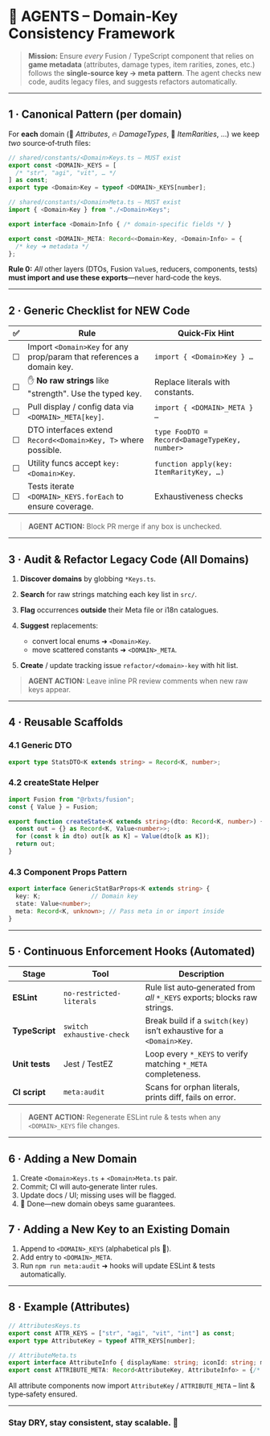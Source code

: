 # 🚦 AGENTS – **Domain‑Key Consistency Framework**

> **Mission:** Ensure *every* Fusion / TypeScript component that relies on **game metadata** (attributes, damage types, item rarities, zones, etc.) follows the **single‑source key → meta pattern**. The agent checks new code, audits legacy files, and suggests refactors automatically.

---

## 1 · Canonical Pattern (per domain)

For **each** domain (👾 *Attributes*, 🔥 *DamageTypes*, 💎 *ItemRarities*, …) we keep *two* source‑of‑truth files:

```ts
// shared/constants/<Domain>Keys.ts – MUST exist
export const <DOMAIN>_KEYS = [
  /* "str", "agi", "vit", … */
] as const;
export type <Domain>Key = typeof <DOMAIN>_KEYS[number];
```

```ts
// shared/constants/<Domain>Meta.ts – MUST exist
import { <Domain>Key } from "./<Domain>Keys";

export interface <Domain>Info { /* domain‑specific fields */ }

export const <DOMAIN>_META: Record<<Domain>Key, <Domain>Info> = {
  /* key ➜ metadata */
};
```

**Rule 0:** *All* other layers (DTOs, Fusion `Value`s, reducers, components, tests) **must import and use these exports**—never hard‑code the keys.

---

## 2 · Generic Checklist for **NEW** Code

| ✅ | Rule                                                                  | Quick‑Fix Hint                                |
| - | --------------------------------------------------------------------- | --------------------------------------------- |
| ☐ | Import `<Domain>Key` for any prop/param that references a domain key. | `import { <Domain>Key } …`                    |
| ☐ | ✋ **No raw strings** like "strength". Use the typed key.              | Replace literals with constants.              |
| ☐ | Pull display / config data via `<DOMAIN>_META[key]`.                  | `import { <DOMAIN>_META } …`                  |
| ☐ | DTO interfaces extend `Record<<Domain>Key, T>` where possible.        | `type FooDTO = Record<DamageTypeKey, number>` |
| ☐ | Utility funcs accept `key: <Domain>Key`.                              | `function apply(key: ItemRarityKey, …)`       |
| ☐ | Tests iterate `<DOMAIN>_KEYS.forEach` to ensure coverage.             | Exhaustiveness checks                         |

> **AGENT ACTION:** Block PR merge if any box is unchecked.

---

## 3 · Audit & Refactor Legacy Code (All Domains)

1. **Discover domains** by globbing `*Keys.ts`.
2. **Search** for raw strings matching each key list in `src/`.
3. **Flag** occurrences **outside** their Meta file or i18n catalogues.
4. **Suggest** replacements:

   * convert local enums ➜ `<Domain>Key`.
   * move scattered constants ➜ `<DOMAIN>_META`.
5. **Create** / update tracking issue `refactor/<domain>-key` with hit list.

> **AGENT ACTION:** Leave inline PR review comments when new raw keys appear.

---

## 4 · Reusable Scaffolds

### 4.1 Generic DTO

```ts
export type StatsDTO<K extends string> = Record<K, number>;
```

### 4.2 createState Helper

```ts
import Fusion from "@rbxts/fusion";
const { Value } = Fusion;

export function createState<K extends string>(dto: Record<K, number>) {
  const out = {} as Record<K, Value<number>>;
  for (const k in dto) out[k as K] = Value(dto[k as K]);
  return out;
}
```

### 4.3 Component Props Pattern

```ts
export interface GenericStatBarProps<K extends string> {
  key: K;              // Domain key
  state: Value<number>;
  meta: Record<K, unknown>; // Pass meta in or import inside
}
```

---

## 5 · Continuous Enforcement Hooks (Automated)

| Stage          | Tool                      | Description                                                               |
| -------------- | ------------------------- | ------------------------------------------------------------------------- |
| **ESLint**     | `no-restricted-literals`  | Rule list auto‑generated from *all* `*_KEYS` exports; blocks raw strings. |
| **TypeScript** | `switch exhaustive‑check` | Break build if a `switch(key)` isn’t exhaustive for a `<Domain>Key`.      |
| **Unit tests** | Jest / TestEZ             | Loop every `*_KEYS` to verify matching `*_META` completeness.             |
| **CI script**  | `meta:audit`              | Scans for orphan literals, prints diff, fails on error.                   |

> **AGENT ACTION:** Regenerate ESLint rule & tests when any `<DOMAIN>_KEYS` file changes.

---

## 6 · Adding a **New Domain**

1. Create `<Domain>Keys.ts` + `<Domain>Meta.ts` pair.
2. Commit; CI will auto‑generate linter rules.
3. Update docs / UI; missing uses will be flagged.
4. 🎉 Done—new domain obeys same guarantees.

## 7 · Adding a **New Key** to an Existing Domain

1. Append to `<DOMAIN>_KEYS` (alphabetical pls 🙏).
2. Add entry to `<DOMAIN>_META`.
3. Run `npm run meta:audit` ➜ hooks will update ESLint & tests automatically.

---

## 8 · Example (Attributes)

```ts
// AttributesKeys.ts
export const ATTR_KEYS = ["str", "agi", "vit", "int"] as const;
export type AttributeKey = typeof ATTR_KEYS[number];

// AttributeMeta.ts
export interface AttributeInfo { displayName: string; iconId: string; min: number; max: number; }
export const ATTRIBUTE_META: Record<AttributeKey, AttributeInfo> = {/* … */};
```

All attribute components now import `AttributeKey` / `ATTRIBUTE_META` – lint & type‑safety ensured.

---

### Stay DRY, stay consistent, stay scalable. 🔑

